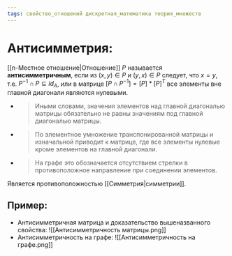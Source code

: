 ```yaml
---
tags: свойство_отношений дискретная_математика теория_множеств
---
```

# Антисимметрия:
[[n-Местное отношение|Отношение]] $P$ называется **антисимметричным**, если из $(x, y) \in P$ и $(y,x) \in P$ следует, что $x = y$, т.е. $P^{-1} \cap P \subseteq id_A$, или в матрице $[P \cap P^{-1}] = [P]*[P]^T$ все элементы вне главной диагонали являются нулевыми.
- > Иными словами, значения элементов над главной диагональю матрицы обязательно не равны значениям под главной диагональю матрицы.
- > По элементное умножение транспонированной матрицы и изначальной приводит к матрице, где все элементы нулевые кроме элементов на главной диагонали.
- > На графе это обозначается отсутствием стрелки в противоположное направление при соединении элементов.

Является противоположностью [[Симметрия|симметрии]].
## Пример:
- Антисимметричная матрица и доказательство вышеназванного свойства:
![[Антисимметричность матрицы.png]]
- Антисимметричность на графе:
![[Антисимметричность на графе.png]]